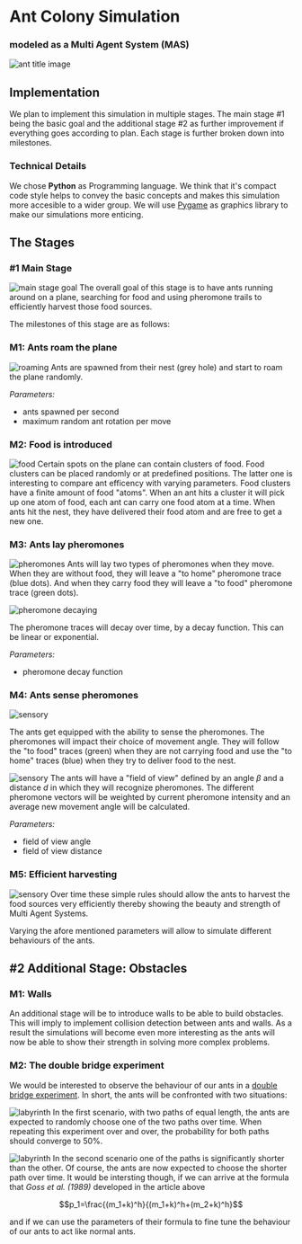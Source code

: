 # Ant Colony Simulation
### modeled as a Multi Agent System (MAS)

![ant title image](images/title.jpg)

## Implementation
We plan to implement this simulation in multiple stages. The main stage #1 being the basic goal and the additional stage #2 as further improvement if everything goes according to plan. Each stage is further broken down into milestones.

### Technical Details
We chose **Python** as Programming language. We think that it's compact code style helps to convey the basic concepts and makes this simulation more accesible to a wider group.
We will use [Pygame](https://www.pygame.org) as graphics library to make our simulations more enticing.

## The Stages

### #1 Main Stage
![main stage goal](images/s1m5-harvest.png)
The overall goal of this stage is to have ants running around on a plane, searching for food and using pheromone trails to efficiently harvest those food sources.

The milestones of this stage are as follows:

### M1: Ants roam the plane
![roaming](images/s1m1-roam.png)
Ants are spawned from their nest (grey hole) and start to roam the plane randomly.

*Parameters:*
- ants spawned per second
- maximum random ant rotation per move

### M2: Food is introduced
![food](images/s1m2-food.png)
Certain spots on the plane can contain clusters of food. Food clusters can be placed randomly or at predefined positions. The latter one is interesting to compare ant efficency with varying parameters. Food clusters have a finite amount of food "atoms". When an ant hits a cluster it will pick up one atom of food, each ant can carry one food atom at a time. When ants hit the nest, they have delivered their food atom and are free to get a new one.

### M3: Ants lay pheromones
![pheromones](images/s1m3-pheromone.png)
Ants will lay two types of pheromones when they move. When they are without food, they will leave a "to home" pheromone trace (blue dots). And when they carry food they will leave a "to food" pheromone trace (green dots).

![pheromone decaying](images/s1m3-pheromone-details.png)

The pheromone traces will decay over time, by a decay function. This can be linear or exponential.

*Parameters:*
- pheromone decay function

### M4: Ants sense pheromones
![sensory](images/s1m4-sensor.png)

The ants get equipped with the ability to sense the pheromones. The pheromones will impact their choice of movement angle. They will follow the "to food" traces (green) when they are not carrying food and use the "to home" traces (blue) when they try to deliver food to the nest.

![sensory](images/s1m4-sensor-details.png)
The ants will have a "field of view" defined by an angle *β*  and a distance *d* in which they will recognize pheromones. The different pheromone vectors will be weighted by current pheromone intensity and an average new movement angle will be calculated.

*Parameters:*
- field of view angle
- field of view distance

### M5: Efficient harvesting
![sensory](images/s1m5-harvest.png)
Over time these simple rules should allow the ants to harvest the food sources very efficiently thereby showing the beauty and strength of Multi Agent Systems.

Varying the afore mentioned parameters will allow to simulate different behaviours of the ants.


## #2 Additional Stage: Obstacles
### M1: Walls
An additional stage will be to introduce walls to be able to build obstacles. This will imply to implement collision detection between ants and walls. As a result the simulations will become even more interesting as the ants will now be able to show their strength in solving more complex problems.

### M2: The double bridge experiment
We would be interested to observe the behaviour of our ants in a [double bridge experiment](http://www.scholarpedia.org/article/Ant_colony_optimization#The_double-bridge_experiment). In short, the ants will be confronted with two situations:

![labyrinth](images/s2-bridges-equal.jpeg)
In the first scenario, with two paths of equal length, the ants are expected to randomly choose one of the two paths over time. When repeating this experiment over and over, the probability for both paths should converge to 50%.

![labyrinth](images/s2-bridges-unequal.jpeg)
In the second scenario one of the paths is significantly shorter than the other. Of course, the ants are now expected to choose the shorter path over time. It would be intersting though, if we can arrive at the formula that *Goss et al. (1989)* developed in the article above 

$$p_1=\frac{(m_1+k)^h}{(m_1+k)^h+(m_2+k)^h}$$

and if we can use the parameters of their formula to fine tune the behaviour of our ants to act like normal ants.